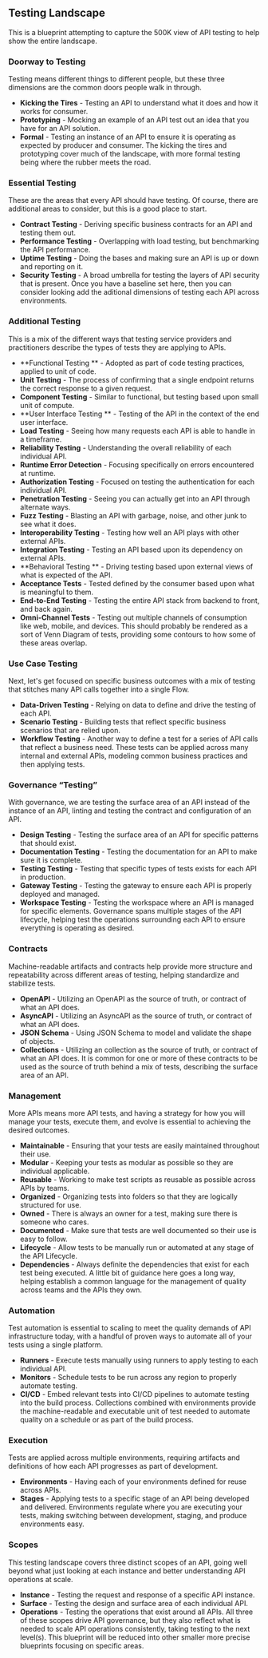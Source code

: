 ## Testing Landscape 
This is a blueprint attempting to capture the 500K view of API testing to help show the entire landscape. 

### Doorway to Testing 
Testing means different things to different people, but these three dimensions are the common doors people walk in through. 

- **Kicking the Tires** - Testing an API to understand what it does and how it works for consumer. 
- **Prototyping** - Mocking an example of an API test out an idea that you have for an API solution. 
- **Formal** - Testing an instance of an API to ensure it is operating as expected by producer and consumer. 
The kicking the tires and prototyping cover much of the landscape, with more formal testing being where the rubber meets the road. 
### Essential Testing 
These are the areas that every API should have testing. Of course, there are additional areas to consider, but this is a good place to start. 

- **Contract Testing** - Deriving specific business contracts for an API and testing them out. 
- **Performance Testing** - Overlapping with load testing, but benchmarking the API performance. 
- **Uptime Testing** - Doing the bases and making sure an API is up or down and reporting on it. 
- **Security Testing** - A broad umbrella for testing the layers of API security that is present. 
Once you have a baseline set here, then you can consider looking add the aditional dimensions of testing each API across environments. 
### Additional Testing 
This is a mix of the different ways that testing service providers and practitioners describe the types of tests they are applying to APIs. 

- **Functional Testing ** - Adopted as part of code testing practices, applied to unit of code. 
- **Unit Testing** - The process of confirming that a single endpoint returns the correct response to a given request.  
- **Component Testing** - Similar to functional, but testing based upon small unit of compute. 
- **User Interface Testing ** - Testing of the API in the context of the end user interface. 
- **Load Testing** - Seeing how many requests each API is able to handle in a timeframe. 
- **Reliability Testing** - Understanding the overall reliability of each individual API. 
- **Runtime Error Detection** - Focusing specifically on errors encountered at runtime. 
- **Authorization Testing** - Focused on testing the authentication for each individual API. 
- **Penetration Testing** - Seeing you can actually get into an API through alternate ways. 
- **Fuzz Testing** - Blasting an API with garbage, noise, and other junk to see what it does. 
- **Interoperability Testing** - Testing how well an API plays with other external APIs. 
- **Integration Testing** - Testing an API based upon its dependency on external APIs. 
- **Behavioral Testing ** - Driving testing based upon external views of what is expected of the API. 
- **Acceptance Tests** - Tested defined by the consumer based upon what is meaningful to them. 
- **End-to-End Testing** - Testing the entire API stack from backend to front, and back again. 
- **Omni-Channel Tests** -  Testing out multiple channels of consumption like web, mobile, and devices. 
This should probably be rendered as a sort of Venn Diagram of tests, providing some contours to how some of these areas overlap. 
### Use Case Testing 
Next, let's get focused on specific business outcomes with a mix of testing that stitches many API calls together into a single Flow. 

- **Data-Driven Testing** - Relying on data to define and drive the testing of each API. 
- **Scenario Testing** - Building tests that reflect specific business scenarios that are relied upon. 
- **Workflow Testing** - Another way to define a test for a series of API calls that reflect a business need. 
These tests can be applied across many internal and external APIs, modeling common business practices and then applying tests. 
### Governance “Testing” 
With governance, we are testing the surface area of an API instead of the instance of an API, linting and testing the contract and configuration of an API. 

- **Design Testing** - Testing the surface area of an API for specific patterns that should exist. 
- **Documentation Testing** - Testing the documentation for an API to make sure it is complete. 
- **Testing Testing** - Testing that specific types of tests exists for each API in production. 
- **Gateway Testing** - Testing the gateway to ensure each API is properly deployed and managed. 
- **Workspace Testing** - Testing the workspace where an API is managed for specific elements. 
Governance spans multiple stages of the API lifecycle, helping test the operations surrounding each API to ensure everything is operating as desired. 
### Contracts 
Machine-readable artifacts and contracts help provide more structure and repeatability across different areas of testing, helping standardize and stabilize tests. 

- **OpenAPI** - Utilizing an OpenAPI as the source of truth, or contract of what an API does. 
- **AsyncAPI** - Utilizing an AsyncAPI as the source of truth, or contract of what an API does. 
- **JSON Schema** - Using JSON Schema to model and validate the shape of objects. 
- **Collections** - Utilizing an collection as the source of truth, or contract of what an API does. 
It is common for one or more of these contracts to be used as the source of truth behind a mix of tests, describing the surface area of an API. 
### Management 
More APIs means more API tests, and having a strategy for how you will manage your tests, execute them, and evolve is essential to achieving the desired outcomes. 

- **Maintainable** - Ensuring that your tests are easily maintained throughout their use. 
- **Modular** - Keeping your tests as modular as possible so they are individual applicable. 
- **Reusable** - Working to make test scripts as reusable as possible across APIs by teams. 
- **Organized** - Organizing tests into folders so that they are logically structured for use. 
- **Owned** - There is always an owner for a test, making sure there is someone who cares. 
- **Documented** - Make sure that tests are well documented so their use is easy to follow. 
- **Lifecycle** - Allow tests to be manually run or automated at any stage of the API Lifecycle. 
- **Dependencies** - Always definite the dependencies that exist for each test being executed. 
A little bit of guidance here goes a long way, helping establish a common language for the management of quality across teams and the APIs they own. 
### Automation 
Test automation is essential to scaling to meet the quality demands of API infrastructure today, with a handful of proven ways to automate all of your tests using a single platform. 

- **Runners** - Execute tests manually using runners to apply testing to each individual API. 
- **Monitors** - Schedule tests to be run across any region to properly automate testing. 
- **CI/CD** - Embed relevant tests into CI/CD pipelines to automate testing into the build process. 
Collections combined with environments provide the machine-readable and executable unit of test needed to automate quality on a schedule or as part of the build process. 
### Execution 
Tests are applied across multiple environments, requiring artifacts and definitions of how each API progresses as part of development. 

- **Environments** - Having each of your environments defined for reuse across APIs. 
- **Stages** - Applying tests to a specific stage of an API being developed and delivered. 
Environments regulate where you are executing your tests, making switching between development, staging, and produce environments easy. 
### Scopes 
This testing landscape covers three distinct scopes of an API, going well beyond what just looking at each instance and better understanding API operations at scale. 

- **Instance** - Testing the request and response of a specific API instance. 
- **Surface** - Testing the design and surface area of each individual API. 
- **Operations** - Testing the operations that exist around all APIs. 
All three of these scopes drive API governance, but they also reflect what is needed to scale API operations consistently, taking testing to the next level(s). 
This blueprint will be reduced into other smaller more precise blueprints focusing on specific areas. 
